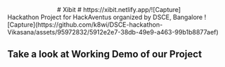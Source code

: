 <center># Xibit
# https://xibit.netlify.app/![Capture]</center>
Hackathon Project for HackAventus organized by DSCE, Bangalore
![Capture](https://github.com/k8wi/DSCE-hackathon-Vikasana/assets/95972832/5912e2e7-38db-49e9-a463-99b1b8877aef)

## Take a look at  Working Demo of our Project


